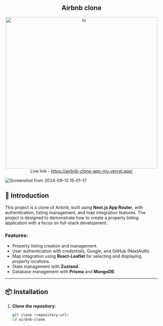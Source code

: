 <div align="center">
   <h2>Airbnb clone </h2>
   <img src="https://github.com/user-attachments/assets/387bfb1b-b56e-4bd8-9587-a3c29ef66976" alt="hi" style="width: 500px;"/>
   <div>
      Live link - <a href="https://airbnb-clone-app-mu.vercel.app/">https://airbnb-clone-app-mu.vercel.app/</a>
   </div>
</div>

![Screenshot from 2024-09-12 15-01-17](https://github.com/user-attachments/assets/91041f18-7404-4c81-a328-6a40b61e6678)

## 🚀 Introduction
This project is a clone of Airbnb, built using **Next.js App Router**, with authentication, listing management, and map integration features. The project is designed to demonstrate how to create a property listing application with a focus on full-stack development.

### Features:
- Property listing creation and management.
- User authentication with credentials, Google, and GitHub (NextAuth).
- Map integration using **React-Leaflet** for selecting and displaying property locations.
- State management with **Zustand**.
- Database management with **Prisma** and **MongoDB**.

---

## 📦 Installation

1. **Clone the repository:**
   ```bash
   git clone <repository-url>
   cd airbnb-clone
